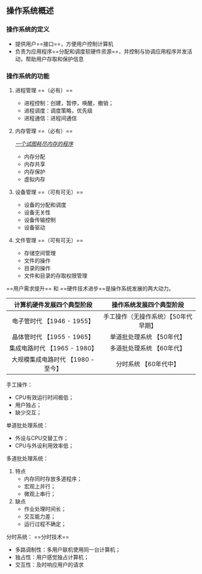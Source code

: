 ## 操作系统概述

### 操作系统的定义

- 提供用户==接口==，方便用户控制计算机
- 负责为应用程序==分配和调度软硬件资源==，并控制与协调应用程序并发活动，帮助用户存取和保护信息

### 操作系统的功能

1. 进程管理	==（必有）==

   - 进程控制：创建，暂停，唤醒，撤销；
   - 进程调度：调度策略，优先级
   - 进程通信：进程间通信

2. 内存管理  ==（必有）== 

   *<u>一个试图耗尽内存的程序</u>*

   - 内存分配
   - 内存共享
   - 内存保护
   - 虚拟内存

3. 设备管理  ==（可有可无）==

   - 设备的分配和调度
   - 设备无关性
   - 设备传输控制
   - 设备驱动

4. 文件管理  ==（可有可无）==

   - 存储空间管理
   - 文件的操作
   - 目录的操作
   - 文件和目录的存取权限管理

==用户需求提升== 和 ==硬件技术进步==是操作系统发展的两大动力。

|     计算机硬件发展四个典型阶段     |       操作系统发展四个典型阶段       |
| :--------------------------------: | :----------------------------------: |
|     电子管时代 【1946 - 1955】     | 手工操作（无操作系统）【50年代早期】 |
|     晶体管时代 【1955 - 1965】     |      单道批处理系统 【50年代】       |
|    集成电路时代 【1965 - 1980】    |      多道批处理系统 【60年代】       |
| 大规模集成电路时代 【1980 - 至今】 |        分时系统 【60年代中】         |

手工操作：

- CPU有效运行时间极低；
- 用户独占；
- 缺少交互；

单道批处理系统：

- 外设与CPU交替工作；
- CPU与外设利用效率低；

多道批处理系统：

1. 特点
   - 内存同时存放多道程序；
   - 宏观上并行；
   - 微观上串行；
2. 缺点
   - 作业处理时间长；
   - 交互能力差；
   - 运行过程不确定；

分时系统： ==分时技术==

- 多路调制性：多用户联机使用同一台计算机；
- 独占性：用户感觉独占计算机；
- 交互性：及时响应用户的请求